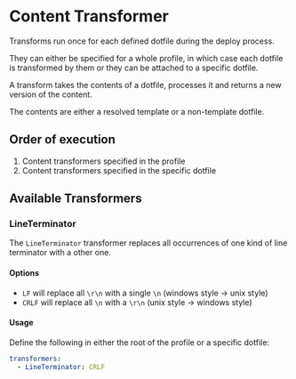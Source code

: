 # Content Transformer

Transforms run once for each defined dotfile during the deploy process.

They can either be specified for a whole profile, in which case each dotfile is transformed by them or they can be attached to a specific dotfile.

A transform takes the contents of a dotfile, processes it and returns a new version of the content.

The contents are either a resolved template or a non-template dotfile.

## Order of execution

1) Content transformers specified in the profile
2) Content transformers specified in the specific dotfile

## Available Transformers

### LineTerminator

The `LineTerminator` transformer replaces all occurrences of one kind of line terminator with a other one.

#### Options

- `LF` will replace all `\r\n` with a single `\n` (windows style -> unix style)
- `CRLF` will replace all `\n` with a `\r\n` (unix style -> windows style)

#### Usage

Define the following in either the root of the profile or a specific dotfile:

```yaml
transformers:
  - LineTerminator: CRLF
```
